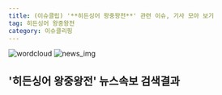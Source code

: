 ```yaml
---
title: (이슈클립) '**히든싱어 왕중왕전**' 관련 이슈, 기사 모아 보기
tag: 히든싱어 왕중왕전
category: 이슈클리핑
---
```

![wordcloud](https://s3.ap-northeast-2.amazonaws.com/lyrics101-wordcloud/2018-09-17-1537152615.png)
![news_img](https://user-images.githubusercontent.com/42597476/44507050-1206f400-a6e4-11e8-8d98-7ffbfebb353f.png)
## **'**히든싱어 왕중왕전**'** 뉴스속보 검색결과


